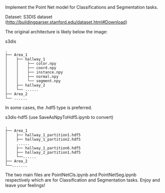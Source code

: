 Implement the Point Net model for Classifications and Segmentation tasks.

Dataset: S3DIS dataset (http://buildingparser.stanford.edu/dataset.html#Download)

The original architecture is likely below the image:


s3dis

    .
    ├── Area_1
    │    ├── hallway_1
    │    │    ├── color.npy
    │    │    ├── coord.npy
    │    │    ├── instance.npy
    │    │    ├── normal.npy
    │    │    └── segment.npy
    │    ├── hallway_2
    │    └── ......
    ├── Area_2
    └── ......

In some cases, the .hdf5 type is preferred.

s3dis-hdf5 (use SaveAsNpyToHdf5.ipynb to convert)

    .
    ├── Area_1
    │    ├── hallway_1_partition1.hdf5
    │    ├── hallway_1_partition2.hdf5
    │    ......
    │    ├── hallway_1_partition6.hdf5
    │    ├── hallway_2_partition1.hdf5
    │    └──......
    ├── Area_2
    └──.......


The two main files are PointNetCls.ipynb and PointNetSeg.ipynb respectively which are for Classification and Segmentation tasks.
Enjoy and leave your feelings!
